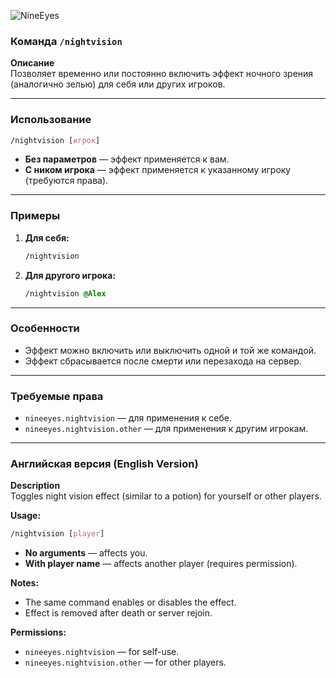 ![NineEyes](https://cdn.modrinth.com/data/cached_images/cd01533fe58ebd06da875bd76ed35bbf17301c6d.png)
### Команда `/nightvision`  

**Описание**  
Позволяет временно или постоянно включить эффект ночного зрения (аналогично зелью) для себя или других игроков.  

---

### Использование  
```css
/nightvision [игрок]
```  
- **Без параметров** — эффект применяется к вам.  
- **С ником игрока** — эффект применяется к указанному игроку (требуются права).  

---

### Примеры  
1. **Для себя:**  
   ```css
   /nightvision
   ```  
2. **Для другого игрока:**  
   ```css
   /nightvision @Alex
   ```  

---

### Особенности  
- Эффект можно включить или выключить одной и той же командой.  
- Эффект сбрасывается после смерти или перезахода на сервер.  

---

### Требуемые права  
- `nineeyes.nightvision` — для применения к себе.  
- `nineeyes.nightvision.other` — для применения к другим игрокам.  

---  

### Английская версия (English Version)  

**Description**  
Toggles night vision effect (similar to a potion) for yourself or other players.  

**Usage:**  
```css
/nightvision [player]
```  
- **No arguments** — affects you.  
- **With player name** — affects another player (requires permission).  

**Notes:**  
- The same command enables or disables the effect.  
- Effect is removed after death or server rejoin.  

**Permissions:**  
- `nineeyes.nightvision` — for self-use.  
- `nineeyes.nightvision.other` — for other players.
